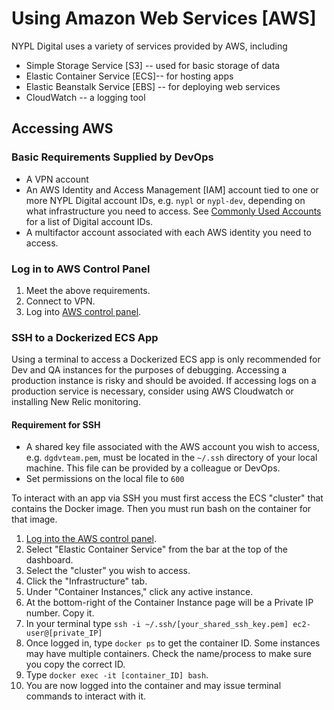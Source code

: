 # Using Amazon Web Services [AWS]

NYPL Digital uses a variety of services provided by AWS, including

- Simple Storage Service [S3] -- used for basic storage of data
- Elastic Container Service [ECS]-- for hosting apps
- Elastic Beanstalk Service [EBS] -- for deploying web services
- CloudWatch -- a logging tool

## Accessing AWS

### Basic Requirements Supplied by DevOps

- A VPN account
- An AWS Identity and Access Management [IAM] account tied to one or more NYPL Digital account IDs, e.g. `nypl` or `nypl-dev`, depending on what infrastructure you need to access. See [Commonly Used Accounts](../on-off-board/onboarding.md/#commonly-used-accounts) for a list of Digital account IDs.
- A multifactor account associated with each AWS identity you need to access.

### Log in to AWS Control Panel

1. Meet the above requirements.
2. Connect to VPN.
3. Log into [AWS control panel](https://console.aws.amazon.com).

### SSH to a Dockerized ECS App

Using a terminal to access a Dockerized ECS app is only recommended for Dev and QA instances for the purposes of debugging. Accessing a production instance is risky and should be avoided. If accessing logs on a production service is necessary, consider using AWS Cloudwatch or installing New Relic monitoring. 

#### Requirement for SSH

- A shared key file associated with the AWS account you wish to access, e.g. `dgdvteam.pem`, must be located in the `~/.ssh` directory of your local machine. This file can be provided by a colleague or DevOps.
- Set permissions on the local file to `600`

To interact with an app via SSH you must first access the ECS "cluster" that contains the Docker image. Then you must run bash on the container for that image.

1. [Log into the AWS control panel](#log-in-to-aws-control-panel).
2. Select "Elastic Container Service" from the bar at the top of the dashboard.
3. Select the "cluster" you wish to access.
4. Click the "Infrastructure" tab.
5. Under "Container Instances," click any active instance.
6. At the bottom-right of the Container Instance page will be a Private IP number. Copy it.
7. In your terminal type `ssh -i ~/.ssh/[your_shared_ssh_key.pem] ec2-user@[private_IP]`
8. Once logged in, type `docker ps` to get the container ID. Some instances may have multiple containers. Check the name/process to make sure you copy the correct ID.
9. Type `docker exec -it [container_ID] bash`.
10. You are now logged into the container and may issue terminal commands to interact with it.
